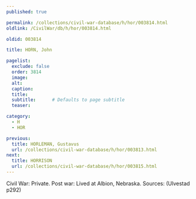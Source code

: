 ```yaml
---
published: true

permalink: /collections/civil-war-database/h/hor/003814.html
oldlink: /CivilWar/db/h/hor/003814.html

oldid: 003814

title: HORN, John

pagelist:
  exclude: false
  order: 3814
  image: 
  alt:
  caption:
  title:
  subtitle:      # Defaults to page subtitle
  teaser:

category: 
  - H 
  - HOR

previous:
  title: HORLEMAN, Gustavus
  url: /collections/civil-war-database/h/hor/003813.html  
next:
  title: HORRISON
  url: /collections/civil-war-database/h/hor/003815.html   
---
```

Civil War: Private. Post war: Lived at Albion, Nebraska. Sources: (Ulvestad p292)